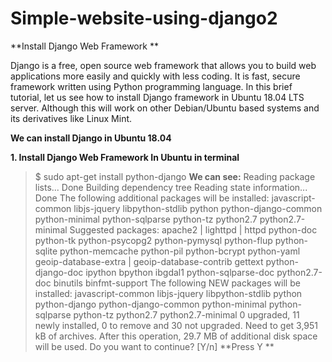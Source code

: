 # Simple-website-using-django2
 
**Install Django Web Framework **


 Django is a free, open source web framework that allows you to build web applications more easily and quickly with less coding. It is fast, secure framework written using Python programming language. In this brief tutorial, let us see how to install Django framework in Ubuntu 18.04 LTS server. Although this will work on other Debian/Ubuntu based systems and its derivatives like Linux Mint.
 
 
 **We can install Django in Ubuntu 18.04**
 
 **1. Install Django Web Framework In Ubuntu in terminal**
   >$ sudo apt-get install python-django
   **We can see:**
   >Reading package lists... Done
   >Building dependency tree 
   >Reading state information... Done
   >The following additional packages will be installed:
   >javascript-common libjs-jquery libpython-stdlib python
   >python-django-common python-minimal python-sqlparse python-tz
   >python2.7 python2.7-minimal
   >Suggested packages:
   >apache2 | lighttpd | httpd python-doc python-tk python-psycopg2
   >python-pymysql python-flup python-sqlite python-memcache python-pil
   >python-bcrypt python-yaml geoip-database-extra
   >| geoip-database-contrib gettext python-django-doc ipython bpython
   >ibgdal1 python-sqlparse-doc python2.7-doc binutils binfmt-support
   >The following NEW packages will be installed:
   >javascript-common libjs-jquery libpython-stdlib python python-django
   >python-django-common python-minimal python-sqlparse python-tz
   >python2.7 python2.7-minimal
   >0 upgraded, 11 newly installed, 0 to remove and 30 not upgraded.
   >Need to get 3,951 kB of archives.
   >After this operation, 29.7 MB of additional disk space will be used.
   >Do you want to continue? [Y/n]
   >**Press Y **
   
  
